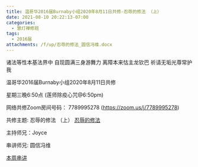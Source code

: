 ```yaml
---
title: 温哥华2016届Burnaby小组2020年8月11日共修-忍辱的修法 （上）
date: 2021-08-10 20:22:13-07:00
categories:
  - 慧灯禅修班
tags:
  - 2016届
attachments: /f/up/忍辱的修法_圆信冯维.docx
---
```

诸法等性本基法界中 自现圆满三身游舞力 离障本来怙主龙钦巴 祈请无垢光尊常护我

温哥华2016届Burnaby小组2020年8月11日共修 

星期三晚6:50点 (莲师除疫心咒@6:50pm)

网络共修Zoom房间号码： 7789995278 (<https://zoom.us/j/7789995278>)

共修主题: 忍辱的修法 （上）
[忍辱的修法](https://www.huidengzhiguang.com/index.php/huideng-jiangtang/fofa-jianxiu/2016-07-21-09-18-12/756-l12024?title=) 


主持师兄：Joyce

串讲师兄: 圆信冯维

[本周串讲](https://s3.ap-northeast-1.wasabisys.com/hdcx/hdv/f/up/忍辱的修法_圆信冯维.docx)